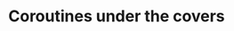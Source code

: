 ---
type: tutorial
layout: tutorial
title: "Coroutines under the covers"
description: "This tutorial explains the different approaches to asynchronous programming"
authors: Hadi Hariri
showAuthorInfo: false
---